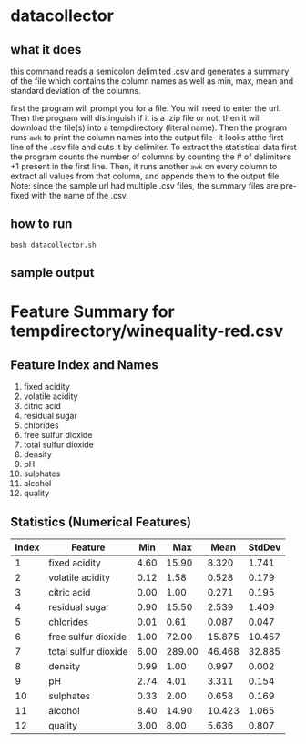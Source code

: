 # datacollector

## what it does

this command reads a semicolon delimited .csv and generates a summary of the file which contains the column names as well as min, max, mean and standard deviation of the columns.

first the program will prompt you for a file. You will need to enter the url. Then the program will distinguish if it is a .zip file or not, then it will download the file(s) into a tempdirectory (literal name). 
Then the program runs `awk` to print the column names into the output file- it looks atthe first line of the .csv file and cuts it by delimiter.
To extract the statistical data first the program counts the number of columns by counting the # of delimiters +1 present in the first line. Then, it runs another `awk` on every column to extract all values from that column, and appends them to the output file.
Note: since the sample url had multiple .csv files, the summary files are pre-fixed with the name of the .csv. 
## how to run

```
bash datacollector.sh
```

## sample output

# Feature Summary for  tempdirectory/winequality-red.csv

## Feature Index and Names 
1. fixed acidity
2. volatile acidity
3. citric acid
4. residual sugar
5. chlorides
6. free sulfur dioxide
7. total sulfur dioxide
8. density
9. pH
10. sulphates
11. alcohol
12. quality
## Statistics (Numerical Features)
| Index | Feature           | Min  | Max  | Mean  | StdDev |
|-------|-------------------|------|------|-------|--------|
|1|fixed acidity|4.60|15.90|8.320|1.741|
|2|volatile acidity|0.12|1.58|0.528|0.179|
|3|citric acid|0.00|1.00|0.271|0.195|
|4|residual sugar|0.90|15.50|2.539|1.409|
|5|chlorides|0.01|0.61|0.087|0.047|
|6|free sulfur dioxide|1.00|72.00|15.875|10.457|
|7|total sulfur dioxide|6.00|289.00|46.468|32.885|
|8|density|0.99|1.00|0.997|0.002|
|9|pH|2.74|4.01|3.311|0.154|
|10|sulphates|0.33|2.00|0.658|0.169|
|11|alcohol|8.40|14.90|10.423|1.065|
|12|quality|3.00|8.00|5.636|0.807|
